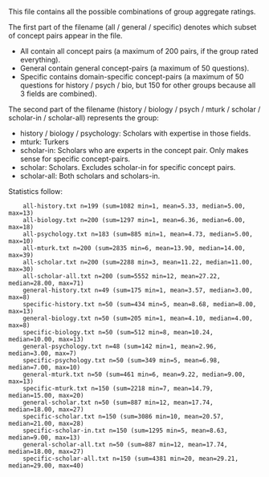 This file contains all the possible combinations of group aggregate ratings.

The first part of the filename (all / general / specific) denotes which subset of concept pairs appear in the file.

 * All contain all concept pairs (a maximum of 200 pairs, if the group rated everything).
 * General contain general concept-pairs (a maximum of 50 questions).
 * Specific contains domain-specific concept-pairs (a maximum of 50 questions for history / psych / bio, but 150 for other groups because all 3 fields are combined).


The second part of the filename (history / biology / psych / mturk / scholar / scholar-in / scholar-all) represents the group:

 * history / biology / psychology: Scholars with expertise in those fields.
 * mturk: Turkers
 * scholar-in: Scholars who are experts in the concept pair. Only makes sense for specific concept-pairs.  
 * scholar: Scholars. Excludes scholar-in for specific concept pairs.
 * scholar-all: Both scholars and scholars-in.
 
 Statistics follow:
 
```
	all-history.txt n=199 (sum=1082 min=1, mean=5.33, median=5.00, max=13)
	all-biology.txt n=200 (sum=1297 min=1, mean=6.36, median=6.00, max=18)
	all-psychology.txt n=183 (sum=885 min=1, mean=4.73, median=5.00, max=10)
	all-mturk.txt n=200 (sum=2835 min=6, mean=13.90, median=14.00, max=39)
	all-scholar.txt n=200 (sum=2288 min=3, mean=11.22, median=11.00, max=30)
	all-scholar-all.txt n=200 (sum=5552 min=12, mean=27.22, median=28.00, max=71)
	general-history.txt n=49 (sum=175 min=1, mean=3.57, median=3.00, max=8)
	specific-history.txt n=50 (sum=434 min=5, mean=8.68, median=8.00, max=13)
	general-biology.txt n=50 (sum=205 min=1, mean=4.10, median=4.00, max=8)
	specific-biology.txt n=50 (sum=512 min=8, mean=10.24, median=10.00, max=13)
	general-psychology.txt n=48 (sum=142 min=1, mean=2.96, median=3.00, max=7)
	specific-psychology.txt n=50 (sum=349 min=5, mean=6.98, median=7.00, max=10)
	general-mturk.txt n=50 (sum=461 min=6, mean=9.22, median=9.00, max=13)
	specific-mturk.txt n=150 (sum=2218 min=7, mean=14.79, median=15.00, max=20)
	general-scholar.txt n=50 (sum=887 min=12, mean=17.74, median=18.00, max=27)
	specific-scholar.txt n=150 (sum=3086 min=10, mean=20.57, median=21.00, max=28)
	specific-scholar-in.txt n=150 (sum=1295 min=5, mean=8.63, median=9.00, max=13)
	general-scholar-all.txt n=50 (sum=887 min=12, mean=17.74, median=18.00, max=27)
	specific-scholar-all.txt n=150 (sum=4381 min=20, mean=29.21, median=29.00, max=40)
```